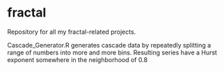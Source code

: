 # fractal

Repository for all my fractal-related projects.

Cascade_Generator.R generates cascade data by repeatedly splitting a range of numbers into more and more bins. Resulting series have a Hurst exponent somewhere in the neighborhood of 0.8
